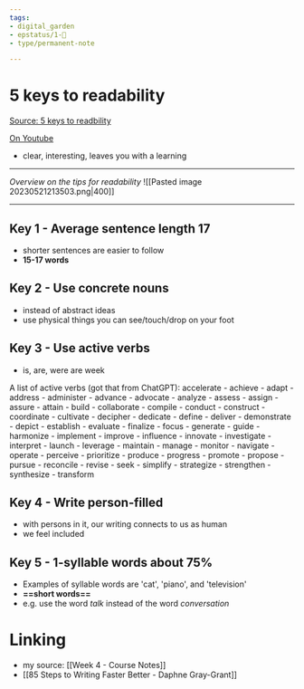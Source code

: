 ```yaml
---
tags: 
- digital_garden
- epstatus/1-🌱
- type/permanent-note

---
```

# 5 keys to readability
[Source: 5 keys to readbility](https://readablewriting.com/five-keys-to-readability/)

[On Youtube](https://www.youtube.com/watch?v=OFneKWQCEME)
+ clear, interesting, leaves you with a learning
***
*Overview on the tips for readability*
![[Pasted image 20230521213503.png|400]]
***

## Key 1 - Average sentence length 17
+ shorter sentences are easier to follow
+ **15-17 words**

## Key 2 - Use concrete nouns
+ instead of abstract ideas
+ use physical things you can see/touch/drop on your foot

## Key 3 - Use active verbs
+ is, are, were are week

A list of active verbs (got that from ChatGPT):
accelerate - achieve - adapt - address - administer - advance - advocate - analyze - assess - assign - assure - attain - build - collaborate - compile - conduct - construct - coordinate - cultivate - decipher - dedicate - define - deliver - demonstrate - depict - establish - evaluate - finalize - focus - generate - guide - harmonize - implement - improve - influence - innovate - investigate - interpret - launch - leverage - maintain - manage - monitor - navigate - operate - perceive - prioritize - produce - progress - promote - propose - pursue - reconcile - revise - seek - simplify - strategize - strengthen - synthesize - transform

## Key 4 - Write person-filled
+ with persons in it, our writing connects to us as human
+ we feel included

## Key 5 - 1-syllable words about 75%
+ Examples of syllable words are 'cat', 'piano', and 'television'
+ **==short words==**
+ e.g. use the word *talk* instead of the word *conversation*



# Linking
+ my source: [[Week 4 - Course Notes]] 
+ [[85 Steps to Writing Faster Better - Daphne Gray-Grant]]

